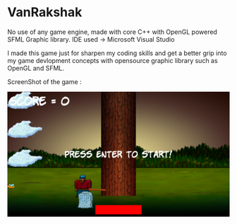 # VanRakshak
No use of any game engine, made with core C++ with OpenGL powered SFML Graphic library.
IDE used -> Microsoft Visual Studio

I made this game just for sharpen my coding skills and get a better grip into my game devlopment concepts with opensource graphic library such as OpenGL and SFML.

ScreenShot of the game :

<img align="left" alt="Coding" width="1000" src="https://github.com/prathakpr/VanRakshak/blob/master/Screenshot%20(241).png">

